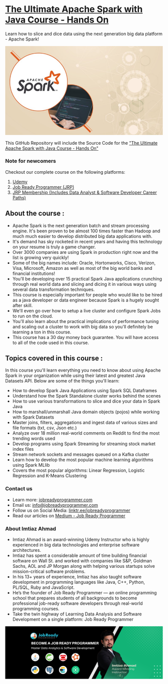 # [The Ultimate Apache Spark with Java Course - Hands On](https://www.udemy.com/course/the-ultimate-apache-spark-with-java-course-hands-on/)

Learn how to slice and dice data using the next generation big data platform - Apache Spark!

<img title="JRP The Ultimate Apache Spark with Java Course New Banner" alt="JRP The Ultimate Apache Spark with Java Course New Banner" src="https://raw.githubusercontent.com/JobReadyProgrammer/sparkwithjava/refs/heads/master/JRP%20The%20Ultimate%20Apache%20Spark%20with%20Java%20Course%20New%20Banner.jpg">

This GitHub Repository will include the Source Code for the ["The Ultimate Apache Spark with Java Course - Hands On"](https://www.udemy.com/course/the-ultimate-apache-spark-with-java-course-hands-on/)

### Note for newcomers

Checkout our complete course on the following platforms:
1. [Udemy](https://www.udemy.com/course/the-ultimate-apache-spark-with-java-course-hands-on/)
2. [Job Ready Programmer (JRP)](https://www.jobreadyprogrammer.com/p/ultimate-apache-spark-with-java-course)
3. [JRP Membership (Includes Data Analyst & Software Developer Career Paths)](https://www.jobreadyprogrammer.com/p/all-access-pass?coupon_code=GET_HIRED_ALREADY)

## About the course :

- Apache Spark is the next generation batch and stream processing engine. It's been proven to be almost 100 times faster than Hadoop and much much easier to develop distributed big data applications with.
- It's demand has sky rocketed in recent years and having this technology on your resume is truly a game changer.
- Over 3000 companies are using Spark in production right now and the list is growing very quickly!
- Some of the big names include: Oracle, Hortonworks, Cisco, Verizon, Visa, Microsoft, Amazon as well as most of the big world banks and financial institutions!
- You'll be developing over 15 practical Spark Java applications crunching through real world data and slicing and dicing it in various ways using several data transformation techniques.
- This course is especially important for people who would like to be hired as a java developer or data engineer because Spark is a hugely sought after skill.
- We'll even go over how to setup a live cluster and configure Spark Jobs to run on the cloud.
- You'll also learn about the practical implications of performance tuning and scaling out a cluster to work with big data so you'll definitely be learning a ton in this course.
- This course has a 30 day money back guarantee. You will have access to all of the code used in this course. 

## Topics covered in this course :

In this course you'll learn everything you need to know about using Apache Spark in your organization while using their latest and greatest Java Datasets API. Below are some of the things you'll learn:
- How to develop Spark Java Applications using Spark SQL Dataframes
- Understand how the Spark Standalone cluster works behind the scenes
- How to use various transformations to slice and dice your data in Spark Java
- How to marshall/unmarshall Java domain objects (pojos) while working with Spark Datasets
- Master joins, filters, aggregations and ingest data of various sizes and file formats (txt, csv, Json etc.)
- Analyze over 18 million real-world comments on Reddit to find the most trending words used
- Develop programs using Spark Streaming for streaming stock market index files
- Stream network sockets and messages queued on a Kafka cluster
- Learn how to develop the most popular machine learning algorithms using Spark MLlib
- Covers the most popular algorithms: Linear Regression, Logistic Regression and K-Means Clustering

### Contact us
- Learn more: [jobreadyprogrammer.com](https://jobreadyprogrammer.com/)
- Email us: info@jobreadyprogrammer.com
- Follow us on Social Media: [linktr.ee/jobreadyprogrammer](linktr.ee/jobreadyprogrammer)
- Read our articles on [Medium - Job Ready Programmer](https://jobreadyprogrammer.medium.com/)

### About Imtiaz Ahmad

- Imtiaz Ahmad is an award-winning Udemy Instructor who is highly experienced in big data technologies and enterprise software architectures.
- Imtiaz has spent a considerable amount of time building financial software on Wall St. and worked with companies like S&P, Goldman Sachs, AOL and JP Morgan along with helping various startups solve mission-critical software problems.
- In his 13+ years of experience, Imtiaz has also taught software development in programming languages like Java, C++, Python, PL/SQL, Ruby and JavaScript.
- He’s the founder of Job Ready Programmer — an online programming school that prepares students of all backgrounds to become professional job-ready software developers through real-world programming courses.
- Take the twin highway of Learning Data Analysis and Software Development on a single platform: Job Ready Programmer

<img title="a title" alt="Alt text" src="https://raw.githubusercontent.com/JobReadyProgrammer/JobReadyProgrammer/main/JRP_GitHub_Banner.png" onclick="https://www.jobreadyprogrammer.com/p/all-access-pass?coupon_code=GET_HIRED_ALREADY">
